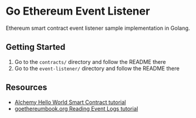 # Go Ethereum Event Listener

Ethereum smart contract event listener sample implementation in Golang.

## Getting Started

1. Go to the `contracts/` directory and follow the README there
2. Go to the `event-listener/` directory and follow the README there

## Resources

- [Alchemy Hello World Smart Contract tutorial](https://docs.alchemy.com/alchemy/tutorials/hello-world-smart-contract)
- [goethereumbook.org Reading Event Logs tutorial](https://goethereumbook.org/event-read)
